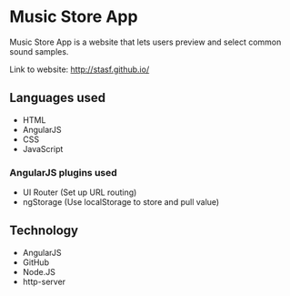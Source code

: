 # Music Store App

Music Store App is a website that lets users preview and select common sound samples.

Link to website:  http://stasf.github.io/

## Languages used
* HTML
* AngularJS
* CSS
* JavaScript

### AngularJS plugins used
* UI Router (Set up URL routing)
* ngStorage (Use localStorage to store and pull value)


## Technology

* AngularJS
* GitHub
* Node.JS
* http-server
